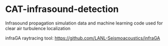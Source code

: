 # CAT-infrasound-detection
Infrasound propagation simulation data and machine learning code used for clear air turbulence localization

infraGA raytracing tool: https://github.com/LANL-Seismoacoustics/infraGA
